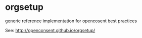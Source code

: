 # orgsetup
generic reference implementation for opencosent best practices 

See: http://openconsent.github.io/orgsetup/
